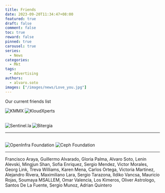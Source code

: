 ```yaml
---
title: Friends
date: 2023-09-20T11:34:47+08:00
featured: true
draft: false
comment: false
toc: true
reward: false
pinned: true
carousel: true
series:
  - News
categories:
  - Mkt
tags: 
  - Advertising
authors:
  - alvaro.soto
images: ["/images/news/Love_you.jpg"]
---
```


Our current friends list<br>

<!--more-->

![KMMX](https://us.mirrors.headup.ws/random/images/logo-kmmx-2012-fondo-blanco.png?width=500px#center "https://kmmx.mx/")
![KloudXperts](https://us.mirrors.headup.ws/random/images/kloudxperts-logo.jpg?width=500px#center "https://www.kloudxp.com/")

\
![Sentinel.la](https://us.mirrors.headup.ws/random/images/sentinella-logo2.png?width=500px#center "https://www.sentinel.la")
![Bitergia](https://us.mirrors.headup.ws/random/images/Bitergia.jpg?width=300px#center "https://bitergia.com/")

---

\
![OpenInfra Foundation](https://us.mirrors.headup.ws/random/images/openinfra.png?width=300px#center "https://openinfra.dev/")
![Ceph Foundation](https://ceph.io/assets/bitmaps/Ceph_Logo_Standard_RGB_120411_fa.png?width=300px#center "https://ceph.io/")

---

Francisco Araya, Guillermo Alvarado, Gloria Palma, Alvaro Soto, Lenin Alevski, Mingjun Shan, Sofia Enriquez, Sergio Mendez, Victor Morales, Georg Link, Treva Williams, Karen Mena, Carlos Ortega, Victoria Martinez, Alejandro Rivera, Maximiliano Lara, Sergio Tarazona, Ildiko Vancsa, Mauricio Rojas, Soumaya MSALLEM, Omar Valencia, Los Kimeros, Oliver Astrologo, Santos De La Fuente, Sergio Munoz, Adrian Quintero
